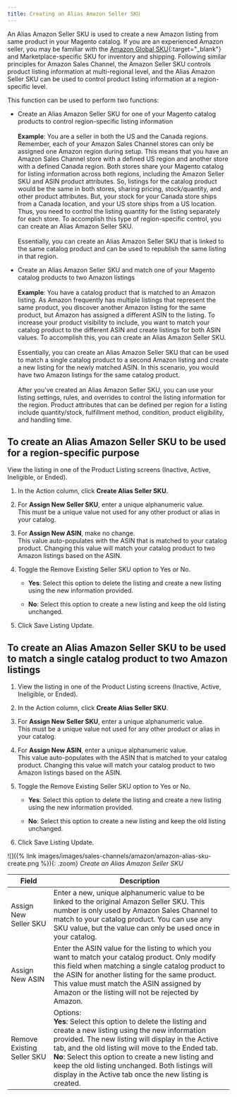 ```yaml
---
title: Creating an Alias Amazon Seller SKU
---
```



An Alias Amazon Seller SKU is used to create a new Amazon listing from same product in your Magento catalog. If you are an experienced Amazon seller, you may be familiar with the [Amazon Global SKU][1]{:target="_blank"} and Marketplace-specific SKU for inventory and shipping. Following similar principles for Amazon Sales Channel, the Amazon Seller SKU controls product listing information at multi-regional level, and the Alias Amazon Seller SKU can be used to control product listing information at a region-specific level.

This function can be used to perform two functions:

- Create an Alias Amazon Seller SKU for one of your Magento catalog products to control region-specific listing information<br />
<br />**Example**: You are a seller in both the US and the Canada regions. Remember, each of your Amazon Sales Channel stores can only be assigned one Amazon region during setup. This means that you have an Amazon Sales Channel store with a defined US region and another store with a defined Canada region. Both stores share your Magento catalog for listing information across both regions, including the Amazon Seller SKU and ASIN product attributes. So, listings for the catalog product would be the same in both stores, sharing pricing, stock/quantity, and other product attributes. But, your stock for your Canada store ships from a Canada location, and your US store ships from a US location. Thus, you need to control the listing quantity for the listing separately for each store. To accomplish this type of region-specific control, you can create an Alias Amazon Seller SKU.<br />
<br />Essentially, you can create an Alias Amazon Seller SKU that is linked to the same catalog product and can be used to republish the same listing in that region.

- Create an Alias Amazon Seller SKU and match one of your Magento catalog products to two Amazon listings<br />
<br />**Example**: You have a catalog product that is matched to an Amazon listing. As Amazon frequently has multiple listings that represent the same product, you discover another Amazon listing for the same product, but Amazon has assigned a different ASIN to the listing. To increase your product visibility to include, you want to match your catalog product to the different ASIN and create listings for both ASIN values. To accomplish this, you can create an Alias Amazon Seller SKU.<br />
<br />Essentially, you can create an Alias Amazon Seller SKU that can be used to match a single catalog product to a second Amazon listing and create a new listing for the newly matched ASIN. In this scenario, you would have two Amazon listings for the same catalog product.<br />
<br />After you've created an Alias Amazon Seller SKU, you can use your listing settings, rules, and overrides to control the listing information for the region. Product attributes that can be defined per region for a listing include quantity/stock, fulfillment method, condition, product eligibility, and handling time.

## To create an Alias Amazon Seller SKU to be used for a region-specific purpose

View the listing in one of the Product Listing screens (Inactive, Active, Ineligible, or Ended).

1. In the Action column, click **Create Alias Seller SKU**.

1. For **Assign New Seller SKU**, enter a unique alphanumeric value.
<br />This must be a unique value not used for any other product or alias in your catalog.

1. For **Assign New ASIN**, make no change.
<br />This value auto-populates with the ASIN that is matched to your catalog product. Changing this value will match your catalog product to two Amazon listings based on the ASIN.

1. Toggle the Remove Existing Seller SKU option to Yes or No.

    - **Yes**: Select this option to delete the listing and create a new listing using the new information provided.

    - **No**: Select this option to create a new listing and keep the old listing unchanged.

1. Click <span class="btn">Save Listing Update</span>.

## To create an Alias Amazon Seller SKU to be used to match a single catalog product to two Amazon listings

1. View the listing in one of the Product Listing screens (Inactive, Active, Ineligible, or Ended).

1. In the Action column, click **Create Alias Seller SKU**.

1. For **Assign New Seller SKU**, enter a unique alphanumeric value.
<br />This must be a unique value not used for any other product or alias in your catalog.

1. For **Assign New ASIN**, enter a unique alphanumeric value.
<br />This value auto-populates with the ASIN that is matched to your catalog product. Changing this value will match your catalog product to two Amazon listings based on the ASIN.

1. Toggle the Remove Existing Seller SKU option to Yes or No.

    - **Yes**: Select this option to delete the listing and create a new listing using the new information provided.

    - **No**: Select this option to create a new listing and keep the old listing unchanged.

1. Click <span class="btn">Save Listing Update</span>.

![]({% link images/images/sales-channels/amazon/amazon-alias-sku-create.png %}){: .zoom}
_Create an Alias Amazon Seller SKU_

|Field|Description|
|--- |--- |
|Assign New Seller SKU|Enter a new, unique alphanumeric value to be linked to the original Amazon Seller SKU. This number is only used by Amazon Sales Channel to match to your catalog product. You can use any SKU value, but the value can only be used once in your catalog. |
|Assign New ASIN|Enter the ASIN value for the listing to which you want to match your catalog product. Only modify this field when matching a single catalog product to the ASIN for another listing for the same product. This value must match the ASIN assigned by Amazon or the listing will not be rejected by Amazon. |
|Remove Existing Seller SKU|Options:<br/>**Yes**: Select this option to delete the listing and create a new listing using the new information provided. The new listing will display in the Active tab, and the old listing will move to the Ended tab.<br/>**No**: Select this option to create a new listing and keep the old listing unchanged. Both listings will display in the Active tab once the new listing is created. |

[1]: https://sellercentral.amazon.com/gp/help/external/help.html?itemID=201394090&amp;language=en_US&amp;ref=efph_201394090_cont_G201062890
